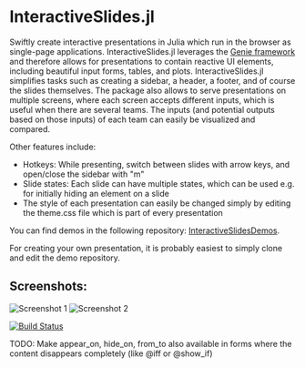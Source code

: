 # InteractiveSlides.jl

Swiftly create interactive presentations in Julia which run in the browser as single-page applications. InteractiveSlides.jl leverages the [Genie framework](https://www.genieframework.com/) and therefore allows for presentations to contain reactive UI elements, including beautiful input forms, tables, and plots. InteractiveSlides.jl simplifies tasks such as creating a sidebar, a header, a footer, and of course the slides themselves. The package also allows to serve presentations on multiple screens, where each screen accepts different inputs, which is useful when there are several teams. The inputs (and potential outputs based on those inputs) of each team can easily be visualized and compared.

Other features include:
- Hotkeys: While presenting, switch between slides with arrow keys, and open/close the sidebar with "m"
- Slide states: Each slide can have multiple states, which can be used e.g. for initially hiding an element on a slide
- The style of each presentation can easily be changed simply by editing the theme.css file which is part of every presentation

You can find demos in the following repository: [InteractiveSlidesDemos](https://github.com/GlobalClimateForum/InteractiveSlidesDemos).

For creating your own presentation, it is probably easiest to simply clone and edit the demo repository.

## Screenshots:

![Screenshot 1](https://i.ibb.co/19QcnVx/demo-decision-time.jpg)
![Screenshot 2](https://i.ibb.co/0BG19BX/demo-results.jpg)

[![Build Status](https://github.com/GlobalClimateForum/InteractiveSlides.jl/actions/workflows/CI.yml/badge.svg?branch=main)](https://github.com/GlobalClimateForum/InteractiveSlides.jl/actions/workflows/CI.yml?query=branch%3Amain)

TODO: Make appear_on, hide_on, from_to also available in forms where the content disappears completely (like @iff or @show_if)